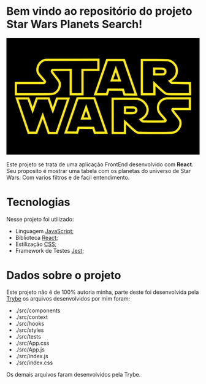 # Bem vindo ao repositório do projeto Star Wars Planets Search!

![img](star_wars_logo.png)

Este projeto se trata de uma aplicação FrontEnd desenvolvido com **React**. Seu proposito é mostrar uma tabela com os planetas do universo de Star Wars.
Com varios filtros e de facil entendimento.

# Tecnologias

Nesse projeto foi utilizado:

* Linguagem [JavaScript](https://developer.mozilla.org/pt-BR/docs/Web/JavaScript);
* Biblioteca [React](https://react.dev/);
* Estilização [CSS](https://developer.mozilla.org/pt-BR/docs/Web/CSS);
* Framework de Testes [Jest](https://jestjs.io/pt-BR/);

# Dados sobre o projeto

Este projeto não é de 100% autoria minha, parte deste foi desenvolvida pela [Trybe](https://www.betrybe.com/) os arquivos desenvolvidos por mim foram:

- ./src/components
- ./src/context
- ./src/hooks
- ./src/styles
- ./src/tests
- ./src/App.css
- ./src/App.js
- ./src/index.js
- ./src/index.css

Os demais arquivos faram desenvolvidos pela Trybe.
